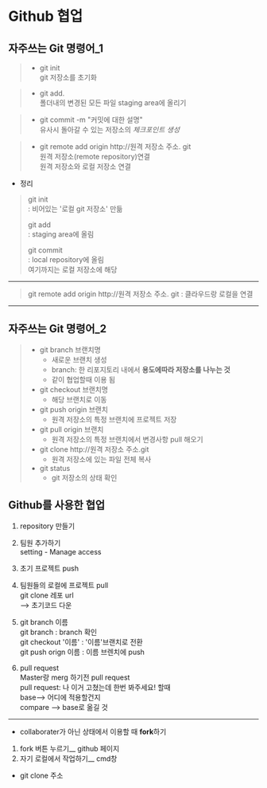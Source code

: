 Github 협업
===========

## 자주쓰는 Git 명령어_1
> * git init   
git 저장소를 초기화

> * git add.   
폴더내의 변경된 모든 파일 staging area에 올리기

> * git commit -m "커밋에 대한 설명"   
유사시 돌아갈 수 있는 저장소의 *체크포인트 생성*

> * git remote add origin http://원격 저장소 주소. git   
원격 저장소(remote repository)연결   
원격 저장소와 로컬 저장소 연결

  + 정리    
>  git init   
> : 비어있는 '로컬 git 저장소' 만듦   
>  
>  git add   
>  : staging area에 올림
>  
>  git commit   
>  : local repository에 올림    
> 여기까지는 로컬 저장소에 해당
-------------------------------
> git remote add origin http://원격 저장소 주소. git
> : 클라우드랑 로컬을 연결
-------------------------------

## 자주쓰는 Git 명령어_2
> * git branch 브랜치명   
>   * 새로운 브랜치 생성
>   * branch: 한 리포지토리 내에서 **용도에따라 저장소를 나누는 것** 
>   * 같이 협업할때 이용 됨
> * git checkout 브랜치명
>   * 해당 브랜치로 이동
> * git push origin 브랜치
>   * 원격 저장소의 특정 브랜치에 프로젝트 저장
> * git pull origin 브랜치
>   * 원격 저장소의 특정 브랜치에서 변경사항 pull 해오기
> * git clone http://원격 저장소 주소.git
>   * 원격 저장소에 있는 파일 전체 복사
> * git status
>   * git 저장소의 상태 확인
 
## Github를 사용한 협업
1. repository 만들기   

2. 팀원 추가하기   
  setting - Manage access 
  
3. 초기 프로젝트 push   

4. 팀원들의 로컬에 프로젝트 pull    
  git clone 레포 url      
  --> 초기코드 다운   
  
5. git branch 이름   
  git branch : branch 확인   
  git checkout '이름' : '이름'브랜치로 전환   
  git push orign 이름 : 이름 브렌치에 push   

6. pull request    
  Master랑 merg 하기전 pull request   
  pull request: 나 이거 고쳤는데 한번 봐주세요! 할때   
  base--> 어디에 적용할건지   
  compare --> base로 옮길 것    
  
---------------------------------
* collaborater가 아닌 상태에서 이용할 때
**fork**하기
1. fork 버튼 누르기__ github 페이지
2. 자기 로컬에서 작업하기__ cmd창
  * git clone 주소   
  
